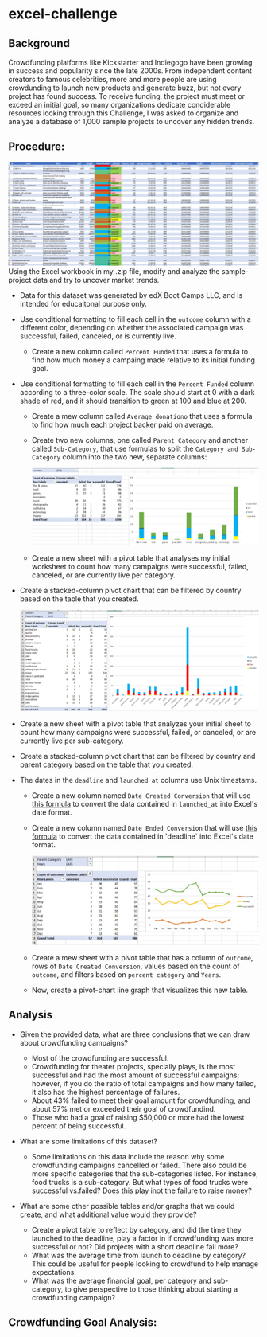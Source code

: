 # excel-challenge
## Background
Crowdfunding platforms like Kickstarter and Indiegogo have been growing in success and popularity since the late 2000s. From independent content creators to famous celebrities, more and more people are using crowdunding to launch new products and generate buzz, but not every project has found success.
To receive funding, the project must meet or exceed an initial goal, so many organizations dedicate condiderable resources looking through this Challenge, I was asked to organize and analyze a database of 1,000 sample projects to uncover any hidden trends.

## Procedure:
![](./Images/outcome.PNG)
Using the Excel workbook in my .zip file, modify and analyze the sample-project data and try to uncover market trends.
* Data for this dataset was generated by edX Boot Camps LLC, and is intended for educaitonal purpose only.
* Use conditional formatting to fill each cell in the `outcome` column with a different color, depending on whether the associated campaign was successful, failed, canceled, or is currently live.
  * Create a new column called `Percent Funded` that uses a formula to find how much money a campaing made relative to its initial funding goal.
* Use conditional formatting to fill each cell in the `Percent Funded` column according to a three-color scale. The scale should start at 0 with a dark shade of red, and it should transition to green at 100 and blue at 200.
  * Create a mew column called `Average donationo` that uses a formula to find how much each project backer paid on average.
  * Create two new columns, one called `Parent Category` and another called `Sub-Category`, that use formulas to split the `Category and Sub-Category` column into the two new, separate columns:

    ![](./Images/pivot.png)

  * Create a new sheet with a pivot table that analyses my initial worksheet to count how many campaigns were successful, failed, canceled, or are currently live per category.

* Create a stacked-column pivot chart that can be filtered by country based on the table that you created.
  
  ![](./Images/campaignsBySubCategory.png)

* Create a new sheet with a pivot table that analyzes your initial sheet to count how many campaigns were successful, failed, or canceled, or are currently live per sub-category.
* Create a stacked-column pivot chart that can be filtered by country and parent category based on the table that you created.
* The dates in the `deadline` and `launched_at` columns use Unix timestams.
   * Create a new column named `Date Created Conversion` that will use [this formula](https://www.extendoffice.com/documents/excel/2473-excel-timestamp-to-date.html) to convert the data contained in `launched_at` into Excel's date format.
   * Create a new column named `Date Ended Conversion` that will use [this formula](https://www.extendoffice.com/documents/excel/2473-excel-timestamp-to-date.html) to convert the data contained in 'deadline` into Excel's date format.

     ![](./Images/LaunchDateOutcomes.png)

   * Create a mew sheet with a pivot table that has a column of `outcome`, rows of `Date Created Conversion`, values based on the count of `outcome`, and filters based on `percent category` and `Years`.
   * Now, create a pivot-chart line graph that visualizes this new table.

## Analysis
* Given the provided data, what are three conclusions that we can draw about crowdfunding campaigns?

  * Most of the crowdfunding are successful.
  * Crowdfunding for theater projects, specially plays, is the most successful and had the most amount of successful campaigns; however, if you do the ratio of total campaigns and how many failed, it also has the highest percentage of failures.
  * About 43% failed to meet their goal amount for crowdfunding, and about 57% met or exceeded their goal of crowdfundind.
  * Those who had a goal of raising $50,000 or more had the lowest percent of being successful.
  

* What are some limitations of this dataset?
   * Some limitations on this data include the reason why some crowdfunding campaigns cancelled or failed. There also could be more specific categories that the sub-categories listed. For instance, food trucks is a sub-category. But what types of food trucks were successful vs.failed? Does this play inot the failure to raise money?

* What are some other possible tables and/or graphs that we could create, and what additional value would they provide?

  * Create a pivot table to reflect by category, and did the time they launched to the deadline, play a factor in if crowdfunding was more successful or not? Did projects with a short deadline fail more?
  * What was the average time from launch to deadline by category? This could be useful for people looking to crowdfund to help manage expectations.
  * What was the average financial goal, per category and sub-category, to give perspective to those thinking about starting a crowdfunding campaign?
 
## Crowdfunding Goal Analysis:
     
     

     
     
   
   
